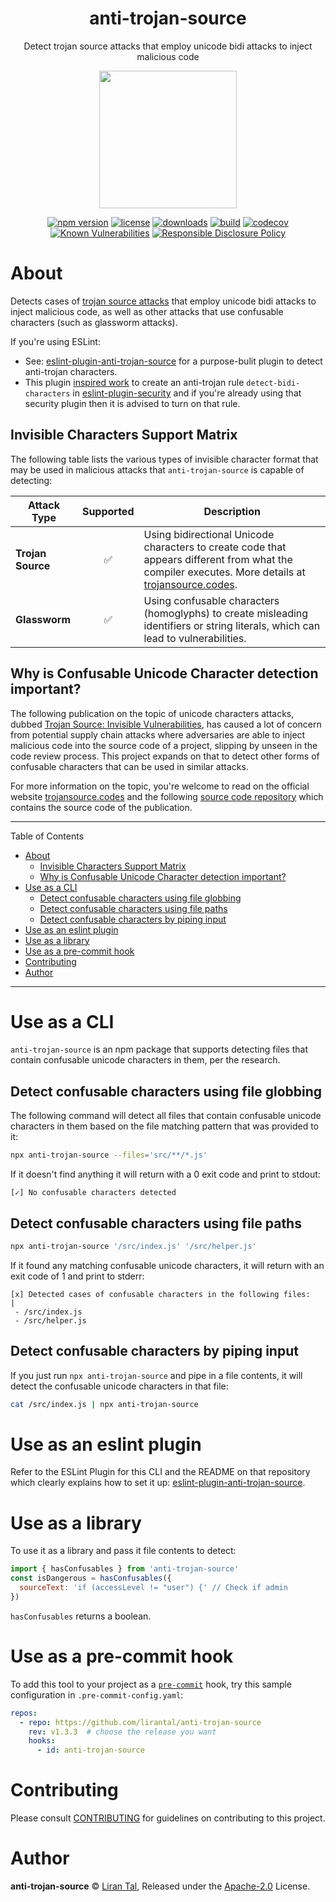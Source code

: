 <p align="center"><h1 align="center">
  anti-trojan-source
</h1>

<p align="center">
  Detect trojan source attacks that employ unicode bidi attacks to inject malicious code
</p>

<p align="center">
  <img src="https://github.com/lirantal/anti-trojan-source/raw/main/.github/anti-trojan-source-logo.png" height="220">
</p>

<p align="center">
  <a href="https://www.npmjs.org/package/anti-trojan-source"><img src="https://badgen.net/npm/v/anti-trojan-source" alt="npm version"/></a>
  <a href="https://www.npmjs.org/package/anti-trojan-source"><img src="https://badgen.net/npm/license/anti-trojan-source" alt="license"/></a>
  <a href="https://www.npmjs.org/package/anti-trojan-source"><img src="https://badgen.net/npm/dt/anti-trojan-source" alt="downloads"/></a>
  <a href="https://github.com/lirantal/anti-trojan-source/actions?workflow=CI"><img src="https://github.com/lirantal/anti-trojan-source/workflows/CI/badge.svg" alt="build"/></a>
  <a href="https://codecov.io/gh/lirantal/anti-trojan-source"><img src="https://badgen.net/codecov/c/github/lirantal/anti-trojan-source" alt="codecov"/></a>
  <a href="https://snyk.io/test/github/lirantal/anti-trojan-source"><img src="https://snyk.io/test/github/lirantal/anti-trojan-source/badge.svg" alt="Known Vulnerabilities"/></a>
  <a href="./SECURITY.md"><img src="https://img.shields.io/badge/Security-Responsible%20Disclosure-yellow.svg" alt="Responsible Disclosure Policy" /></a>
</p>

# About

Detects cases of [trojan source attacks](https://trojansource.codes) that employ unicode bidi attacks to inject malicious code, as well as other attacks that use confusable characters (such as glassworm attacks).

If you're using ESLint:
* See: [eslint-plugin-anti-trojan-source](https://github.com/lirantal/eslint-plugin-anti-trojan-source) for a purpose-bulit plugin to detect anti-trojan characters.
* This plugin [inspired work](https://github.com/eslint-community/eslint-plugin-security/pull/95) to create an anti-trojan rule `detect-bidi-characters` in [eslint-plugin-security](https://github.com/eslint-community/eslint-plugin-security) and if you're already using that security plugin then it is advised to turn on that rule.

## Invisible Characters Support Matrix

The following table lists the various types of invisible character format that may be used in malicious attacks that `anti-trojan-source` is capable of detecting:

| Attack Type          | Supported | Description                                                                                                                                                                 |
| -------------------- | :-------: | --------------------------------------------------------------------------------------------------------------------------------------------------------------------------- |
| **Trojan Source**    |     ✅    | Using bidirectional Unicode characters to create code that appears different from what the compiler executes. More details at [trojansource.codes](https://trojansource.codes). |
| **Glassworm**        |     ✅    | Using confusable characters (homoglyphs) to create misleading identifiers or string literals, which can lead to vulnerabilities.                                               |

## Why is Confusable Unicode Character detection important?

The following publication on the topic of unicode characters attacks, dubbed [Trojan Source: Invisible Vulnerabilities](https://trojansource.codes/trojan-source.pdf), has caused a lot of concern from potential supply chain attacks where adversaries are able to inject malicious code into the source code of a project, slipping by unseen in the code review process. This project expands on that to detect other forms of confusable characters that can be used in similar attacks.

For more information on the topic, you're welcome to read on the official website [trojansource.codes](https://trojansource.codes/) and the following [source code repository](https://github.com/nickboucher/trojan-source/) which contains the source code of the publication.

---

Table of Contents

- [About](#about)
  - [Invisible Characters Support Matrix](#invisible-characters-support-matrix)
  - [Why is Confusable Unicode Character detection important?](#why-is-confusable-unicode-character-detection-important)
- [Use as a CLI](#use-as-a-cli)
  - [Detect confusable characters using file globbing](#detect-confusable-characters-using-file-globbing)
  - [Detect confusable characters using file paths](#detect-confusable-characters-using-file-paths)
  - [Detect confusable characters by piping input](#detect-confusable-characters-by-piping-input)
- [Use as an eslint plugin](#use-as-an-eslint-plugin)
- [Use as a library](#use-as-a-library)
- [Use as a pre-commit hook](#use-as-a-pre-commit-hook)
- [Contributing](#contributing)
- [Author](#author)

---

# Use as a CLI

`anti-trojan-source` is an npm package that supports detecting files that contain confusable unicode characters in them, per the research.

## Detect confusable characters using file globbing

The following command will detect all files that contain confusable unicode characters in them based on the file matching pattern that was provided to it:

```bash
npx anti-trojan-source --files='src/**/*.js'
```

If it doesn't find anything it will return with a 0 exit code and print to stdout:

```
[✓] No confusable characters detected
```

## Detect confusable characters using file paths

```bash
npx anti-trojan-source '/src/index.js' '/src/helper.js'
```

If it found any matching confusable unicode characters, it will return with an exit code of 1 and print to stderr:

```
[x] Detected cases of confusable characters in the following files:
|
 - /src/index.js
 - /src/helper.js
```

## Detect confusable characters by piping input

If you just run `npx anti-trojan-source` and pipe in a file contents, it will detect the confusable unicode characters in that file:

```bash
cat /src/index.js | npx anti-trojan-source
```

# Use as an eslint plugin

Refer to the ESLint Plugin for this CLI and the README on that repository which clearly explains how to set it up: [eslint-plugin-anti-trojan-source](https://github.com/lirantal/eslint-plugin-anti-trojan-source).

# Use as a library

To use it as a library and pass it file contents to detect:

```js
import { hasConfusables } from 'anti-trojan-source'
const isDangerous = hasConfusables({
  sourceText: 'if (accessLevel != "user‮ ⁦// Check if admin⁩ ⁦") {'
})
```

`hasConfusables` returns a boolean.

# Use as a pre-commit hook

To add this tool to your project as a [`pre-commit`](https://pre-commit.com) hook, try this sample configuration in `.pre-commit-config.yaml`:

```yaml
repos:
  - repo: https://github.com/lirantal/anti-trojan-source
    rev: v1.3.3  # choose the release you want
    hooks:
      - id: anti-trojan-source
```

# Contributing

Please consult [CONTRIBUTING](./CONTRIBUTING.md) for guidelines on contributing to this project.

# Author

**anti-trojan-source** © [Liran Tal](https://github.com/lirantal), Released under the [Apache-2.0](./LICENSE) License.
